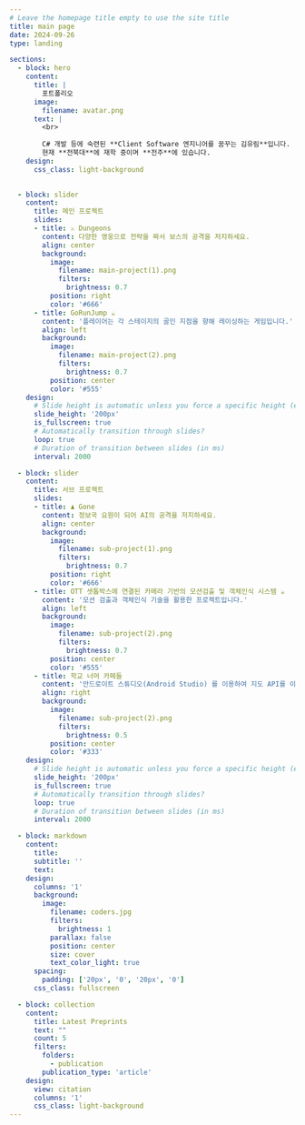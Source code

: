 ```yaml
---
# Leave the homepage title empty to use the site title
title: main page
date: 2024-09-26
type: landing

sections:
  - block: hero
    content:
      title: |
        포트폴리오
      image:
        filename: avatar.png
      text: |
        <br>
        
        C# 개발 등에 숙련된 **Client Software 엔지니어를 꿈꾸는 김유림**입니다. 
        현재 **전북대**에 재학 중이며 **전주**에 있습니다.
    design:
      css_class: light-background 
  

  - block: slider
    content:
      title: 메인 프로젝트
      slides:
      - title: ⚔️ Dungeons
        content: 다양한 영웅으로 전략을 짜서 보스의 공격을 저지하세요.
        align: center
        background:
          image:
            filename: main-project(1).png
            filters:
              brightness: 0.7
          position: right
          color: '#666'
      - title: GoRunJump ☕️
        content: '플레이어는 각 스테이지의 골인 지점을 향해 레이싱하는 게임입니다.'
        align: left
        background:
          image:
            filename: main-project(2).png
            filters:
              brightness: 0.7
          position: center
          color: '#555'
    design:
      # Slide height is automatic unless you force a specific height (e.g. '400px')
      slide_height: '200px'
      is_fullscreen: true
      # Automatically transition through slides?
      loop: true
      # Duration of transition between slides (in ms)
      interval: 2000

  - block: slider
    content:
      title: 서브 프로젝트
      slides:
      - title: ♟️ Gone
        content: 정보국 요원이 되어 AI의 공격을 저지하세요.
        align: center
        background:
          image:
            filename: sub-project(1).png
            filters:
              brightness: 0.7
          position: right
          color: '#666'
      - title: OTT 셋톱박스에 연결된 카메라 기반의 모션검출 및 객체인식 시스템 ☕️
        content: '모션 검출과 객체인식 기술을 활용한 프로젝트입니다.'
        align: left
        background:
          image:
            filename: sub-project(2).png
            filters:
              brightness: 0.7
          position: center
          color: '#555'
      - title: 학교 너머 카페들
        content: '안드로이트 스튜디오(Android Studio) 를 이용하여 지도 API를 이용한 카페 추천 앱을 만들었습니다.'
        align: right
        background:
          image:
            filename: sub-project(2).png
            filters:
              brightness: 0.5
          position: center
          color: '#333'
    design:
      # Slide height is automatic unless you force a specific height (e.g. '400px')
      slide_height: '200px'
      is_fullscreen: true
      # Automatically transition through slides?
      loop: true
      # Duration of transition between slides (in ms)
      interval: 2000

  - block: markdown
    content:
      title:
      subtitle: ''
      text:
    design:
      columns: '1'
      background:
        image: 
          filename: coders.jpg
          filters:
            brightness: 1
          parallax: false
          position: center
          size: cover
          text_color_light: true
      spacing:
        padding: ['20px', '0', '20px', '0']
      css_class: fullscreen

  - block: collection
    content:
      title: Latest Preprints
      text: ""
      count: 5
      filters:
        folders:
          - publication
        publication_type: 'article'
    design:
      view: citation
      columns: '1'
      css_class: light-background
---
```

